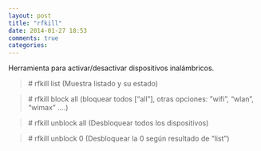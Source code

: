 ```yaml
---
layout: post
title: "rfkill"
date: 2014-01-27 18:53
comments: true
categories: 
---
```

Herramienta para activar/desactivar dispositivos inalámbricos.

>\# rfkill list (Muestra listado y su estado)

>\# rfkill block all (bloquear todos [“all”], otras opciones: ”wifi”, “wlan”, “wimax” ….)

>\# rfkill unblock all (Desbloquear todos los dispositivos)

>\# rfkill unblock 0 (Desbloquear la 0 según resultado de “list”)

